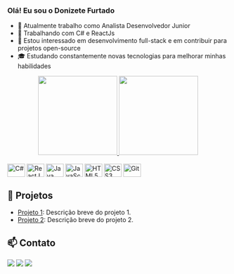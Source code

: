 ### Olá! Eu sou o Donizete Furtado

- 🔭 Atualmente trabalho como Analista Desenvolvedor Junior
- 🌱 Trabalhando com C# e ReactJs
- 💼 Estou interessado em desenvolvimento full-stack e em contribuir para projetos open-source
- 🎓 Estudando constantemente novas tecnologias para melhorar minhas habilidades

<div align="center">
  <a href="https://github.com/DonizeteFurtado">
    <img height="180em" src="https://github-readme-stats.vercel.app/api?username=DonizeteFurtado&show_icons=true&theme=dracula&include_all_commits=true&count_private=true"/>
    <img height="180em" src="https://github-readme-stats.vercel.app/api/top-langs/?username=DonizeteFurtado&layout=compact&langs_count=7&theme=dracula"/>
  </a>
</div>

<div style="display: inline_block"><br>
  <img align="center" alt="C#" height="30" width="40" src="https://cdn.worldvectorlogo.com/logos/c--4.svg">
  <img align="center" alt="ReactJS" height="30" width="40" src="https://cdn.worldvectorlogo.com/logos/react-2.svg">
  <img align="center" alt="Java" height="30" width="40" src="https://cdn.worldvectorlogo.com/logos/java.svg">
  <img align="center" alt="JavaScript" height="30" width="40" src="https://cdn.worldvectorlogo.com/logos/javascript-1.svg">
  <img align="center" alt="HTML5" height="30" width="40" src="https://cdn.worldvectorlogo.com/logos/html5.svg">
  <img align="center" alt="CSS3" height="30" width="40" src="https://cdn.worldvectorlogo.com/logos/css-3.svg">
  <img align="center" alt="Git" height="30" width="40" src="https://cdn.worldvectorlogo.com/logos/git-icon.svg">
</div>

## 🚀 Projetos

- [Projeto 1](https://github.com/DonizeteFurtado/Projeto1): Descrição breve do projeto 1.
- [Projeto 2](https://github.com/DonizeteFurtado/Projeto2): Descrição breve do projeto 2.

## 📫 Contato

<div> 
  <a href="https://www.instagram.com/donigamesff/" target="_blank"><img src="https://img.shields.io/badge/-Instagram-%23E4405F?style=for-the-badge&logo=instagram&logoColor=white" target="_blank"></a>
  <a href="https://www.linkedin.com/in/donizete-furtado-765337124" target="_blank"><img src="https://img.shields.io/badge/-LinkedIn-%230077B5?style=for-the-badge&logo=linkedin&logoColor=white" target="_blank"></a> 
  <a href="mailto:seu.email@exemplo.com"><img src="https://img.shields.io/badge/-Email-D14836?style=for-the-badge&logo=gmail&logoColor=white" target="_blank"></a>
</div>
